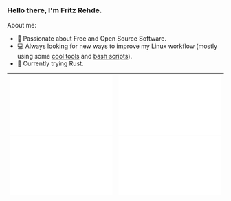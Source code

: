 ### Hello there, I'm Fritz Rehde.

About me:
- :penguin: Passionate about Free and Open Source Software.
- :computer: Always looking for new ways to improve my Linux workflow (mostly using some [cool tools](https://github.com/fritzrehde/.dotfiles) and [bash scripts](https://github.com/fritzrehde/.scripts)).
- :crab: Currently trying Rust.

|![Fritz Rehde's GitHub Statistics](https://github.com/fritzrehde/stats/blob/generated/overview.svg#gh-light-mode-only) ![Fritz Rehde's GitHub Statistics](https://github.com/fritzrehde/stats/blob/generated/overview-dark.svg#gh-dark-mode-only)|![Languages Used (by File Size)](https://github.com/fritzrehde/stats/blob/generated/languages.svg#gh-light-mode-only) ![Languages Used (by File Size)](https://github.com/fritzrehde/stats/blob/generated/languages-dark.svg#gh-dark-mode-only)|
|:--:|:--:|
